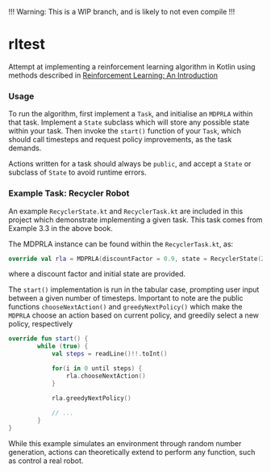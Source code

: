 !!! Warning: This is a WIP branch, and is likely to not even compile !!!

# rltest

Attempt at implementing a reinforcement learning algorithm in Kotlin using methods described in [Reinforcement Learning: An Introduction](http://incompleteideas.net/book/RLbook2018.pdf)

### Usage
To run the algorithm, first implement a `Task`, and initialise an `MDPRLA` within that task. Implement a `State` subclass which will store any possible state within your task. Then invoke the `start()` function of your `Task`, which should call timesteps and request policy improvements, as the task demands.

Actions written for a task should always be `public`, and accept a `State` or subclass of `State` to avoid runtime errors.

### Example Task: Recycler Robot
An example `RecyclerState.kt` and `RecyclerTask.kt` are included in this project which demonstrate implementing a given task. This task comes from Example 3.3 in the above book.

The MDPRLA instance can be found within the `RecyclerTask.kt`, as:

```kotlin
override val rla = MDPRLA(discountFactor = 0.9, state = RecyclerState(2, 0.0, this))
```

where a discount factor and initial state are provided.

The `start()` implementation is run in the tabular case, prompting user input between a given number of timesteps. Important to note are the public functions `chooseNextAction()` and `greedyNextPolicy()` which make the `MDPRLA` choose an action based on current policy, and greedily select a new policy, respectively

```kotlin
override fun start() {
        while (true) {
            val steps = readLine()!!.toInt()

            for(i in 0 until steps) {
                rla.chooseNextAction()
            }

            rla.greedyNextPolicy()
            
            // ...
        }
}
```

While this example simulates an environment through random number generation, actions can theoretically extend to perform any function, such as control a real robot.
